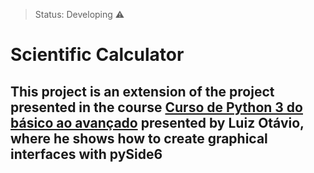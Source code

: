 >Status: Developing ⚠️
<h1>Scientific Calculator</h1>

<h2>This project is an extension of the project presented in the course <a href = "https://www.udemy.com/course/python-3-do-zero-ao-avancado">Curso de Python 3 do básico ao avançado</a> presented by Luiz Otávio, where he shows how to create graphical interfaces with pySide6</h2>
